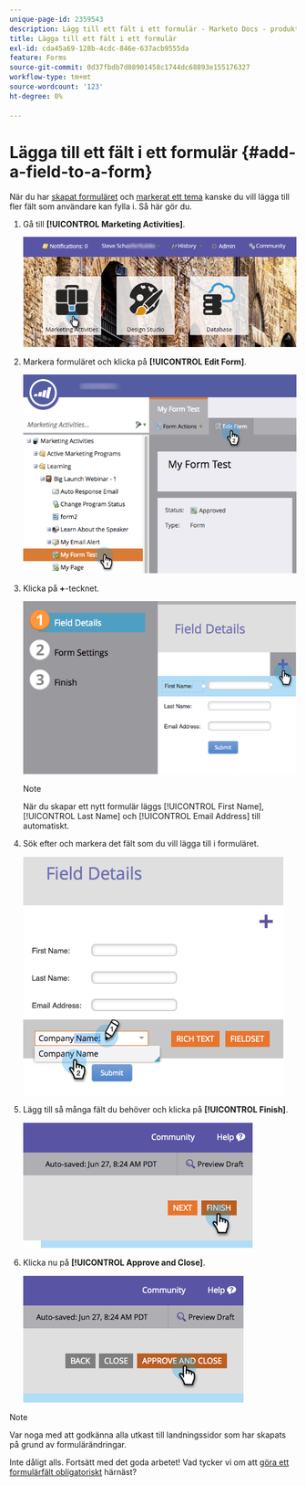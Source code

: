```yaml
---
unique-page-id: 2359543
description: Lägg till ett fält i ett formulär - Marketo Docs - produktdokumentation
title: Lägga till ett fält i ett formulär
exl-id: cda45a69-128b-4cdc-846e-637acb9555da
feature: Forms
source-git-commit: 0d37fbdb7d08901458c1744dc68893e155176327
workflow-type: tm+mt
source-wordcount: '123'
ht-degree: 0%

---
```


# Lägga till ett fält i ett formulär {#add-a-field-to-a-form}

När du har [skapat formuläret](/help/marketo/product-docs/demand-generation/forms/creating-a-form/create-a-form.md) och [markerat ett tema](/help/marketo/product-docs/demand-generation/forms/creating-a-form/select-a-form-theme.md) kanske du vill lägga till fler fält som användare kan fylla i. Så här gör du.

1. Gå till **[!UICONTROL Marketing Activities]**.

   ![](assets/login-marketing-activities-2.png)

1. Markera formuläret och klicka på **[!UICONTROL Edit Form]**.

   ![](assets/editform-1.png)

1. Klicka på **+**-tecknet.

   ![](assets/image2014-9-15-17-18-17.png)

   >[!NOTE]
   >
   >När du skapar ett nytt formulär läggs [!UICONTROL First Name], [!UICONTROL Last Name] och [!UICONTROL Email Address] till automatiskt.

1. Sök efter och markera det fält som du vill lägga till i formuläret.

   ![](assets/image2014-9-15-17-3a18-3a26.png)

1. Lägg till så många fält du behöver och klicka på **[!UICONTROL Finish]**.

   ![](assets/image2014-9-15-17-3a18-3a35.png)

1. Klicka nu på **[!UICONTROL Approve and Close]**.

   ![](assets/image2014-9-15-17-3a18-3a43.png)

>[!NOTE]
>
>Var noga med att godkänna alla utkast till landningssidor som har skapats på grund av formulärändringar.

Inte dåligt alls. Fortsätt med det goda arbetet! Vad tycker vi om att [göra ett formulärfält obligatoriskt](/help/marketo/product-docs/demand-generation/forms/creating-a-form/make-a-form-field-required.md) härnäst?
